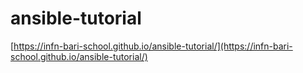 # ansible-tutorial

[https://infn-bari-school.github.io/ansible-tutorial/](https://infn-bari-school.github.io/ansible-tutorial/)
